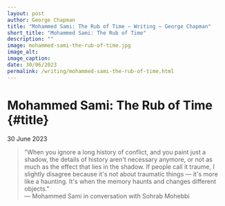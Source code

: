 ```yaml
---
layout: post
author: George Chapman
title: "Mohammed Sami: The Rub of Time — Writing — George Chapman"
short_title: "Mohammed Sami: The Rub of Time"
description: ""
image: mohammed-sami-the-rub-of-time.jpg
image_alt:
image_caption:
date: 30/06/2023
permalink: /writing/mohammed-sami-the-rub-of-time.html
---
```

# Mohammed Sami: The Rub of Time {#title}
30 June 2023

> "When you ignore a long history of conflict, and you paint just a
shadow, the details of history aren't necessary anymore, or not as much
as the effect that lies in the shadow. If people call it traume, I
slightly disagree because it's not about traumatic things — it's more
like a haunting. It's when the memory haunts and changes different
objects."  
> — Mohammed Sami in conversation with Sohrab Mohebbi

